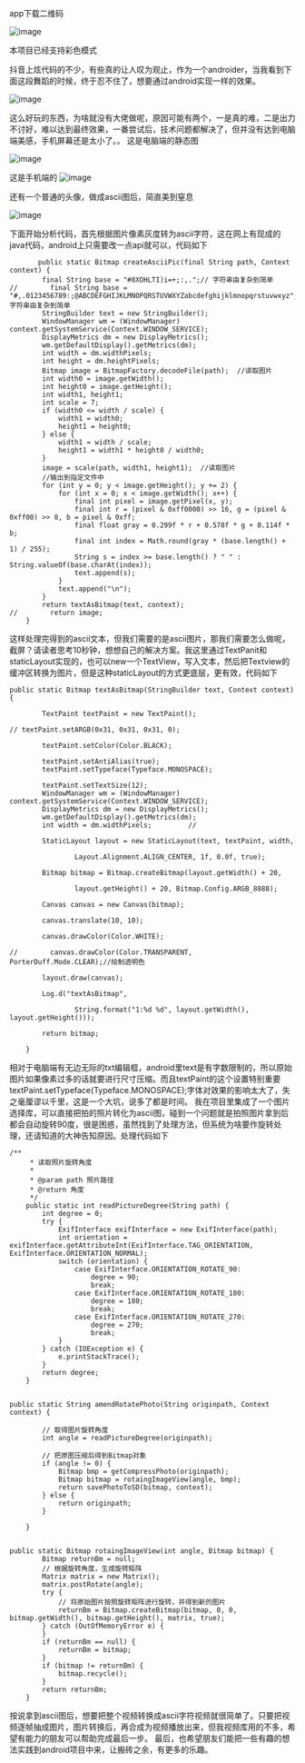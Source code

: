  app下载二维码
 
 
 ![image](https://github.com/meiniepan/Pic2Ascii/blob/master/raw/z2IN.png)
 
 
 本项目已经支持彩色模式
 
 
抖音上炫代码的不少，有些真的让人叹为观止，作为一个androider，当我看到下面这段舞蹈的时候，终于忍不住了，想要通过android实现一样的效果。


 ![image](https://github.com/meiniepan/Pic2Ascii/blob/master/raw/jilejingtu.gif)

这么好玩的东西，为啥就没有大佬做呢，原因可能有两个，一是真的难，二是出力不讨好，难以达到最终效果，一番尝试后，技术问题都解决了，但并没有达到电脑端美感，手机屏幕还是太小了。。
这是电脑端的静态图


![image](https://github.com/meiniepan/Pic2Ascii/blob/master/raw/ASCII-微信图片_20180821140237.gif)

这是手机端的
![image](https://github.com/meiniepan/Pic2Ascii/blob/master/raw/微信图片_20180830113218.jpg)

还有一个普通的头像，做成ascii图后，简直美到窒息


![image](https://github.com/meiniepan/Pic2Ascii/blob/master/raw/ASCII-微信图片_20180817091237.png)

下面开始分析代码，首先根据图片像素灰度转为ascii字符，这在网上有现成的java代码，android上只需要改一点api就可以，代码如下
```
       public static Bitmap createAsciiPic(final String path, Context context) {
        final String base = "#8XOHLTI)i=+;:,.";// 字符串由复杂到简单
//        final String base = "#,.0123456789:;@ABCDEFGHIJKLMNOPQRSTUVWXYZabcdefghijklmnopqrstuvwxyz";// 字符串由复杂到简单
        StringBuilder text = new StringBuilder();
        WindowManager wm = (WindowManager) context.getSystemService(Context.WINDOW_SERVICE);
        DisplayMetrics dm = new DisplayMetrics();
        wm.getDefaultDisplay().getMetrics(dm);
        int width = dm.widthPixels;
        int height = dm.heightPixels;
        Bitmap image = BitmapFactory.decodeFile(path);  //读取图片
        int width0 = image.getWidth();
        int height0 = image.getHeight();
        int width1, height1;
        int scale = 7;
        if (width0 <= width / scale) {
            width1 = width0;
            height1 = height0;
        } else {
            width1 = width / scale;
            height1 = width1 * height0 / width0;
        }
        image = scale(path, width1, height1);  //读取图片
        //输出到指定文件中
        for (int y = 0; y < image.getHeight(); y += 2) {
            for (int x = 0; x < image.getWidth(); x++) {
                final int pixel = image.getPixel(x, y);
                final int r = (pixel & 0xff0000) >> 16, g = (pixel & 0xff00) >> 8, b = pixel & 0xff;
                final float gray = 0.299f * r + 0.578f * g + 0.114f * b;
                final int index = Math.round(gray * (base.length() + 1) / 255);
                String s = index >= base.length() ? " " : String.valueOf(base.charAt(index));
                text.append(s);
            }
            text.append("\n");
        }
        return textAsBitmap(text, context);
//        return image;
    }

```
这样处理完得到的ascii文本，但我们需要的是ascii图片，那我们需要怎么做呢，截屏？请读者思考10秒钟，想想自己的解决方案。我这里通过TextPanit和staticLayout实现的，也可以new一个TextView，写入文本，然后把Textview的缓冲区转换为图片，但是这种staticLayout的方式更底层，更有效，代码如下
```
public static Bitmap textAsBitmap(StringBuilder text, Context context) {

        TextPaint textPaint = new TextPaint();

// textPaint.setARGB(0x31, 0x31, 0x31, 0);

        textPaint.setColor(Color.BLACK);

        textPaint.setAntiAlias(true);
        textPaint.setTypeface(Typeface.MONOSPACE);

        textPaint.setTextSize(12);
        WindowManager wm = (WindowManager) context.getSystemService(Context.WINDOW_SERVICE);
        DisplayMetrics dm = new DisplayMetrics();
        wm.getDefaultDisplay().getMetrics(dm);
        int width = dm.widthPixels;         //

        StaticLayout layout = new StaticLayout(text, textPaint, width,

                Layout.Alignment.ALIGN_CENTER, 1f, 0.0f, true);

        Bitmap bitmap = Bitmap.createBitmap(layout.getWidth() + 20,

                layout.getHeight() + 20, Bitmap.Config.ARGB_8888);

        Canvas canvas = new Canvas(bitmap);

        canvas.translate(10, 10);

        canvas.drawColor(Color.WHITE);

//        canvas.drawColor(Color.TRANSPARENT, PorterDuff.Mode.CLEAR);//绘制透明色

        layout.draw(canvas);

        Log.d("textAsBitmap",

                String.format("1:%d %d", layout.getWidth(), layout.getHeight()));

        return bitmap;

    }
```

相对于电脑端有无边无际的txt编辑框，android里text是有字数限制的，所以原始图片如果像素过多的话就要进行尺寸压缩。而且textPaint的这个设置特别重要textPaint.setTypeface(Typeface.MONOSPACE);字体对效果的影响太大了，失之毫厘谬以千里，这是一个大坑，说多了都是时间。
我在项目里集成了一个图片选择库，可以直接把拍的照片转化为ascii图，碰到一个问题就是拍照图片拿到后都会自动旋转90度，很是困惑，虽然找到了处理方法，但系统为啥要作旋转处理，还请知道的大神告知原因。处理代码如下
```
/**
     * 读取照片旋转角度
     *
     * @param path 照片路径
     * @return 角度
     */
    public static int readPictureDegree(String path) {
        int degree = 0;
        try {
            ExifInterface exifInterface = new ExifInterface(path);
            int orientation = exifInterface.getAttributeInt(ExifInterface.TAG_ORIENTATION, ExifInterface.ORIENTATION_NORMAL);
            switch (orientation) {
                case ExifInterface.ORIENTATION_ROTATE_90:
                    degree = 90;
                    break;
                case ExifInterface.ORIENTATION_ROTATE_180:
                    degree = 180;
                    break;
                case ExifInterface.ORIENTATION_ROTATE_270:
                    degree = 270;
                    break;
            }
        } catch (IOException e) {
            e.printStackTrace();
        }
        return degree;
    }


public static String amendRotatePhoto(String originpath, Context context) {

        // 取得图片旋转角度
        int angle = readPictureDegree(originpath);

        // 把原图压缩后得到Bitmap对象
        if (angle != 0) {
            Bitmap bmp = getCompressPhoto(originpath);
            Bitmap bitmap = rotaingImageView(angle, bmp);
            return savePhotoToSD(bitmap, context);
        } else {
            return originpath;
        }

    }


public static Bitmap rotaingImageView(int angle, Bitmap bitmap) {
        Bitmap returnBm = null;
        // 根据旋转角度，生成旋转矩阵
        Matrix matrix = new Matrix();
        matrix.postRotate(angle);
        try {
            // 将原始图片按照旋转矩阵进行旋转，并得到新的图片
            returnBm = Bitmap.createBitmap(bitmap, 0, 0, bitmap.getWidth(), bitmap.getHeight(), matrix, true);
        } catch (OutOfMemoryError e) {
        }
        if (returnBm == null) {
            returnBm = bitmap;
        }
        if (bitmap != returnBm) {
            bitmap.recycle();
        }
        return returnBm;
    }
```
按说拿到ascii图后，想要把整个视频转换成ascii字符视频就很简单了。只要把视频逐帧抽成图片，图片转换后，再合成为视频播放出来，但我视频库用的不多，希望有能力的朋友可以帮助完成最后一步。
最后，也希望朋友们能把一些有趣的想法实践到android项目中来，让搬砖之余，有更多的乐趣。
